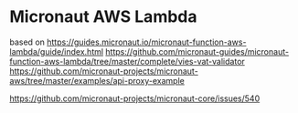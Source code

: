 # Micronaut AWS Lambda

based on 
https://guides.micronaut.io/micronaut-function-aws-lambda/guide/index.html
https://github.com/micronaut-guides/micronaut-function-aws-lambda/tree/master/complete/vies-vat-validator
https://github.com/micronaut-projects/micronaut-aws/tree/master/examples/api-proxy-example

https://github.com/micronaut-projects/micronaut-core/issues/540